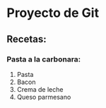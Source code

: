 # Proyecto de Git

## Recetas:

### Pasta a la carbonara:

1. Pasta
2. Bacon
3. Crema de leche
4. Queso parmesano